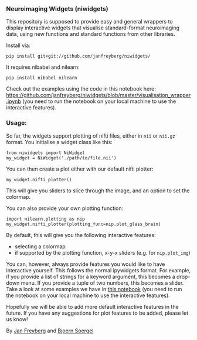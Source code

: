 ### Neuroimaging Widgets (niwidgets)

This repository is supposed to provide easy and general wrappers to display interactive widgets that visualise standard-format neuroimaging data, using new functions and standard functions from other libraries.

Install via:
```
pip install git+git://github.com/janfreyberg/niwidgets/
```

It requires nibabel and nilearn:
```
pip install nibabel nilearn
```

Check out the examples using the code in this notebook here:
https://github.com/janfreyberg/niwidgets/blob/master/visualisation_wrapper.ipynb
(you need to run the notebook on your local machine to use the interactive features).

### Usage:

So far, the widgets support plotting of nifti files, either in `nii` or `nii.gz` format. You initialise a widget class like this:

```
from niwidgets import NiWidget
my_widget = NiWidget('./path/to/file.nii')
```

You can then create a plot either with our default nifti plotter:

```
my_widget.nifti_plotter()
```

This will give you sliders to slice through the image, and an option to set the colormap.

You can also provide your own plotting function:
```
import nilearn.plotting as nip
my_widget.nifti_plotter(plotting_func=nip.plot_glass_brain)
```

By default, this will give you the following interactive features:
- selecting a colormap
- if supported by the plotting function, x-y-x sliders (e.g. for `nip.plot_img`)

You can, however, always provide features you would like to have interactive yourself. This follows the normal ipywidgets format. For example, if you provide a list of strings for a keyword argument, this becomes a drop-down menu. If you provide a tuple of two numbers, this becomes a slider. Take a look at some examples we have in [this notebook](https://github.com/janfreyberg/niwidgets/blob/master/visualisation_wrapper.ipynb) (you need to run the notebook on your local machine to use the interactive features).

Hopefully we will be able to add more default interactive features in the future. If you have any suggestions for plot features to be added, please let us know!

By [Jan Freyberg](http://www.twitter.com/janfreyberg) and [Bjoern Soergel](http://www.ast.cam.ac.uk/~bs538/)

